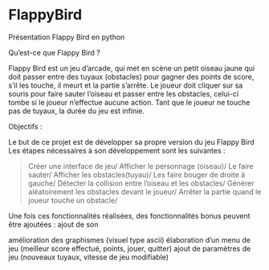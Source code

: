 # FlappyBird

Présentation Flappy Bird en python

Qu’est-ce que Flappy Bird ?

Flappy Bird est un jeu d’arcade, qui met en scène un petit oiseau jaune qui doit passer entre des tuyaux (obstacles) pour gagner des points de score, s’il les touche, il meurt et la partie s’arrête. Le joueur doit cliquer sur sa souris pour faire sauter l’oiseau et passer entre les obstacles, celui-ci tombe si le joueur n’effectue aucune action. Tant que le joueur ne touche pas de tuyaux, la durée du jeu est infinie.

Objectifs :

Le but de ce projet est de développer sa propre version du jeu Flappy Bird
Les étapes nécessaires à son développement sont les suivantes :
> Créer une interface de jeu/
> Afficher le personnage (oiseau)/
> Le faire sauter/
> Afficher les obstacles(tuyau)/
> Les faire bouger de droite à gauche/
> Détecter la collision entre l’oiseau et les obstacles/
> Générer aléatoirement les obstacles devant le joueur/
> Arrêter la partie quand le joueur touche un obstacle/
	
Une fois ces fonctionnalités réalisées, des fonctionnalités bonus peuvent être ajoutées :
ajout de son 

amélioration des graphismes (visuel type ascii)
élaboration d’un menu de jeu (meilleur score effectué, points, jouer, quitter)
ajout de paramètres de jeu (nouveaux tuyaux, vitesse de jeu modifiable)
